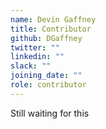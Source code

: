 ```yaml
---
name: Devin Gaffney
title: Contributor
github: DGaffney
twitter: ""
linkedin: ""
slack: ""
joining_date: ""
role: contributor
---
```


Still waiting for this
